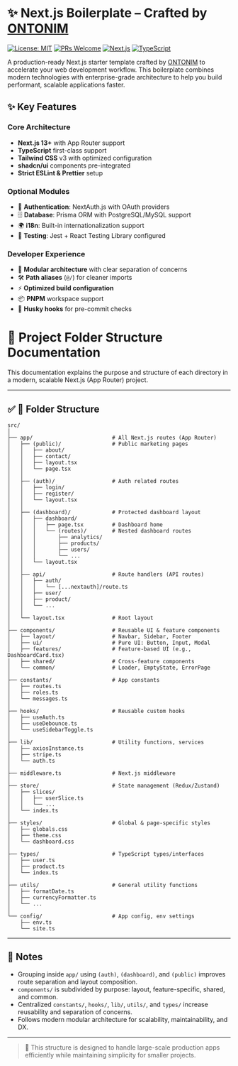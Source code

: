 # ✨ Next.js Boilerplate – Crafted by [ONTONIM](https://www.ontonim.com)


[![License: MIT](https://img.shields.io/badge/License-MIT-blue.svg)](https://opensource.org/licenses/MIT)
[![PRs Welcome](https://img.shields.io/badge/PRs-welcome-brightgreen.svg)](https://github.com/ontonim/nextjs-boilerplate/pulls)
[![Next.js](https://img.shields.io/badge/Next.js-13+-000000.svg?logo=next.js)](https://nextjs.org/)
[![TypeScript](https://img.shields.io/badge/TypeScript-5+-3178C6.svg?logo=typescript)](https://www.typescriptlang.org/)


A production-ready Next.js starter template crafted by [ONTONIM](https://www.ontonim.com) to accelerate your web development workflow. This boilerplate combines modern technologies with enterprise-grade architecture to help you build performant, scalable applications faster.

## ✨ Key Features

### Core Architecture
- **Next.js 13+** with App Router support
- **TypeScript** first-class support
- **Tailwind CSS** v3 with optimized configuration
- **shadcn/ui** components pre-integrated
- **Strict ESLint & Prettier** setup

### Optional Modules
- 🔐 **Authentication**: NextAuth.js with OAuth providers
- 🗄 **Database**: Prisma ORM with PostgreSQL/MySQL support
- 🌍 **i18n**: Built-in internationalization support
- 🧪 **Testing**: Jest + React Testing Library configured

### Developer Experience
- 📁 **Modular architecture** with clear separation of concerns
- 🛠 **Path aliases** (`@/`) for cleaner imports
- ⚡ **Optimized build configuration**
- 📦 **PNPM** workspace support
- 🔄 **Husky hooks** for pre-commit checks


# 📁 Project Folder Structure Documentation

This documentation explains the purpose and structure of each directory in a modern, scalable Next.js (App Router) project.

---

## ✅ 🔰 Folder Structure

```
src/
│
├── app/                         # All Next.js routes (App Router)
│   ├── (public)/                # Public marketing pages
│   │   ├── about/
│   │   ├── contact/
│   │   ├── layout.tsx
│   │   └── page.tsx
│   │
│   ├── (auth)/                  # Auth related routes
│   │   ├── login/
│   │   ├── register/
│   │   └── layout.tsx
│   │
│   ├── (dashboard)/             # Protected dashboard layout
│   │   ├── dashboard/
│   │   │   ├── page.tsx         # Dashboard home
│   │   │   └── (routes)/        # Nested dashboard routes
│   │   │       ├── analytics/
│   │   │       ├── products/
│   │   │       ├── users/
│   │   │       └── ...
│   │   └── layout.tsx
│   │
│   ├── api/                     # Route handlers (API routes)
│   │   ├── auth/
│   │   │   └── [...nextauth]/route.ts
│   │   ├── user/
│   │   ├── product/
│   │   └── ...
│   │
│   └── layout.tsx               # Root layout
│
├── components/                  # Reusable UI & feature components
│   ├── layout/                  # Navbar, Sidebar, Footer
│   ├── ui/                      # Pure UI: Button, Input, Modal
│   ├── features/                # Feature-based UI (e.g., DashboardCard.tsx)
│   ├── shared/                  # Cross-feature components
│   └── common/                  # Loader, EmptyState, ErrorPage
│
├── constants/                   # App constants
│   ├── routes.ts
│   ├── roles.ts
│   └── messages.ts
│
├── hooks/                       # Reusable custom hooks
│   ├── useAuth.ts
│   ├── useDebounce.ts
│   └── useSidebarToggle.ts
│
├── lib/                         # Utility functions, services
│   ├── axiosInstance.ts
│   ├── stripe.ts
│   └── auth.ts
│
├── middleware.ts                # Next.js middleware
│
├── store/                       # State management (Redux/Zustand)
│   ├── slices/
│   │   ├── userSlice.ts
│   │   └── ...
│   └── index.ts
│
├── styles/                      # Global & page-specific styles
│   ├── globals.css
│   ├── theme.css
│   └── dashboard.css
│
├── types/                       # TypeScript types/interfaces
│   ├── user.ts
│   ├── product.ts
│   └── index.ts
│
├── utils/                       # General utility functions
│   ├── formatDate.ts
│   ├── currencyFormatter.ts
│   └── ...
│
└── config/                      # App config, env settings
    ├── env.ts
    └── site.ts
```

---

## 🧠 Notes

- Grouping inside `app/` using `(auth)`, `(dashboard)`, and `(public)` improves route separation and layout composition.
- `components/` is subdivided by purpose: layout, feature-specific, shared, and common.
- Centralized `constants/`, `hooks/`, `lib/`, `utils/`, and `types/` increase reusability and separation of concerns.
- Follows modern modular architecture for scalability, maintainability, and DX.

---

> 🎯 This structure is designed to handle large-scale production apps efficiently while maintaining simplicity for smaller projects.
